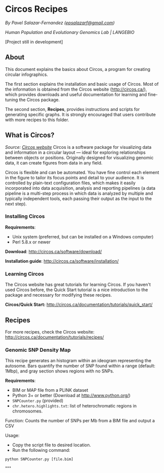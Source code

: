 # Circos Recipes

*By Pavel Salazar-Fernandez (epsalazarf@gmail.com)*

*Human Population and Evolutionary Genomics Lab | LANGEBIO*

[Project still in development]
## About
This document explains the basics about Circos, a program for creating circular infographics.

The first section explains the installation and basic usage of Circos. Most of the information is obtained from the Circos website (<http://circos.ca/>), which provides downloads and useful documentation for learning and fine-tuning the Circos package. 

The second section, **Recipes**, provides instructions and scripts for generating specific graphs. It is strongly encouraged that users contribute with more recipes to this folder.  

## What is Circos?
*Source: [Circos website](http://circos.ca/)*
Circos is a software package for visualizing data and information in a circular layout — ideal for exploring relationships between objects or positions. Originally designed for visualizing genomic data, it can create figures from data in any field. 

Circos is flexible and can be automated. You have fine control each element in the figure to tailor its focus points and detail to your audience. It is controlled by plain-text configuration files, which makes it easily incorporated into data acquisition, analysis and reporting pipelines (a data pipeline is a multi-step process in which data is analyzed by multiple and typically independent tools, each passing their output as the input to the next step). 

### Installing Circos
**Requirements**:
- Unix system (preferred, but can be installed on a Windows computer)
- Perl 5.8.x or newer

**Download**:
<http://circos.ca/software/download/>

**Installation guide**:
<http://circos.ca/software/installation/>

### Learning Circos
The Circos website has great tutorials for learning Circos. If you haven't used Circos before, the Quick Start tutorial is a nice introduction to the package and necessary for modifying these recipes. 

**Circos/Quick Start:**
<http://circos.ca/documentation/tutorials/quick_start/>

## Recipes
For more recipes, check the Circos website:
<http://circos.ca/documentation/tutorials/recipes/>

### Genomic SNP Density Map
This recipe generates an histogram within an ideogram representing the autosome. Bars quantify the number of SNP found within a range (default: 1Mbp), and gray section shows regions with no SNPs.


**Requirements**:
- BIM or MAP file from a PLINK dataset
- Python 3+ or better (Download at http://www.python.org/)
- `SNPCounter.py` (provided)
- `chr.hetero.highlights.txt`: list of heterochromatic regions in chromosomes.

Function:
Counts the number of SNPs per Mb from a BIM file and output a CSV

Usage:
- Copy the script file to desired location.
- Run the following command:

`python SNPCounter.py [file.bim]`

"""